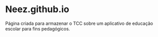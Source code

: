 # Neez.github.io
Página criada para armazenar o TCC sobre um aplicativo de educação escolar para fins pedagógicos.
